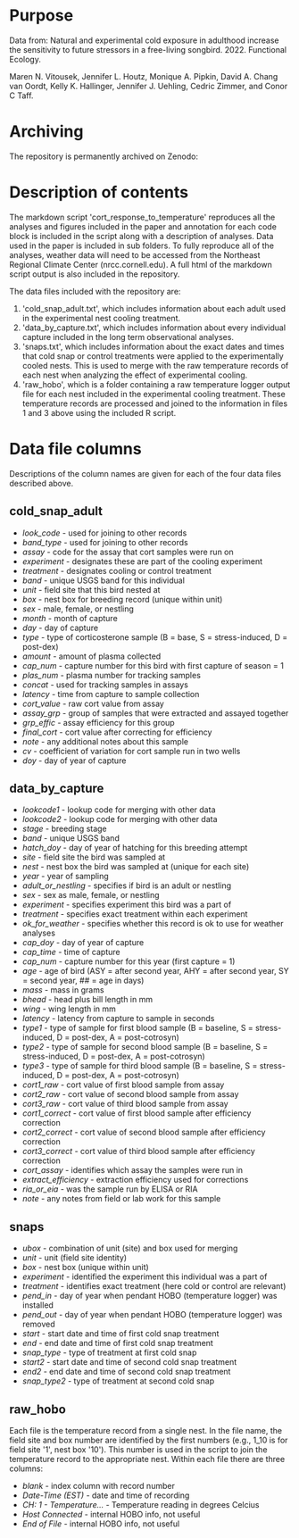 # Purpose

Data from: Natural and experimental cold exposure in adulthood increase the sensitivity to future stressors in a free-living songbird. 2022. Functional Ecology.

Maren N. Vitousek, Jennifer L. Houtz, Monique A. Pipkin, David A. Chang van Oordt, Kelly K. Hallinger, Jennifer J. Uehling, Cedric Zimmer, and Conor C Taff.

# Archiving

The repository is permanently archived on Zenodo: 

# Description of contents

The markdown script 'cort_response_to_temperature' reproduces all the analyses and figures included in the paper and annotation for each code block is included in the script along with a description of analyses. Data used in the paper is included in sub folders. To fully reproduce all of the analyses, weather data will need to be accessed from the Northeast Regional Climate Center (nrcc.cornell.edu). A full html of the markdown script output is also included in the repository.

The data files included with the repository are:

1. 'cold_snap_adult.txt', which includes information about each adult used in the experimental nest cooling treatment.
2. 'data_by_capture.txt', which includes information about every individual capture included in the long term observational analyses.
3. 'snaps.txt', which includes information about the exact dates and times that cold snap or control treatments were applied to the experimentally cooled nests. This is used to merge with the raw temperature records of each nest when analyzing the effect of experimental cooling.
4. 'raw_hobo', which is a folder containing a raw temperature logger output file for each nest included in the experimental cooling treatment. These temperature records are processed and joined to the information in files 1 and 3 above using the included R script.

# Data file columns

Descriptions of the column names are given for each of the four data files described above.

## cold_snap_adult

- *look_code* - used for joining to other records
- *band_type* - used for joining to other records
- *assay* - code for the assay that cort samples were run on
- *experiment* - designates these are part of the cooling experiment
- *treatment* - designates cooling or control treatment
- *band* - unique USGS band for this individual
- *unit* - field site that this bird nested at
- *box* - nest box for breeding record (unique within unit)
- *sex* - male, female, or nestling
- *month* - month of capture
- *day* - day of capture
- *type* - type of corticosterone sample (B = base, S = stress-induced, D = post-dex)
- *amount* - amount of plasma collected
- *cap_num* - capture number for this bird with first capture of season = 1
- *plas_num* - plasma number for tracking samples
- *concat* - used for tracking samples in assays
- *latency* - time from capture to sample collection
- *cort_value* - raw cort value from assay
- *assay_grp* - group of samples that were extracted and assayed together
- *grp_effic* - assay efficiency for this group
- *final_cort* - cort value after correcting for efficiency
- *note* - any additional notes about this sample
- *cv* - coefficient of variation for cort sample run in two wells
- *doy* - day of year of capture

## data_by_capture

- *lookcode1* - lookup code for merging with other data
- *lookcode2* - lookup code for merging with other data
- *stage* - breeding stage
- *band* - unique USGS band
- *hatch_doy* - day of year of hatching for this breeding attempt
- *site* - field site the bird was sampled at
- *nest* - nest box the bird was sampled at (unique for each site)
- *year* - year of sampling
- *adult_or_nestling* - specifies if bird is an adult or nestling
- *sex* - sex as male, female, or nestling
- *experiment* - specifies experiment this bird was a part of
- *treatment* - specifies exact treatment within each experiment
- *ok_for_weather* - specifies whether this record is ok to use for weather analyses
- *cap_doy* - day of year of capture
- *cap_time* - time of capture
- *cap_num* - capture number for this year (first capture = 1)
- *age* - age of bird (ASY = after second year, AHY = after second year, SY = second year, ## = age in days)
- *mass* - mass in grams
- *bhead* - head plus bill length in mm
- *wing* - wing length in mm
- *latency* - latency from capture to sample in seconds
- *type1* - type of sample for first blood sample (B = baseline, S = stress-induced, D = post-dex, A = post-cotrosyn)
- *type2* - type of sample for second blood sample (B = baseline, S = stress-induced, D = post-dex, A = post-cotrosyn)
- *type3* - type of sample for third blood sample (B = baseline, S = stress-induced, D = post-dex, A = post-cotrosyn)
- *cort1_raw* - cort value of first blood sample from assay
- *cort2_raw* - cort value of second blood sample from assay
- *cort3_raw* - cort value of third blood sample from assay
- *cort1_correct* - cort value of first blood sample after efficiency correction
- *cort2_correct* - cort value of second blood sample after efficiency correction
- *cort3_correct* - cort value of third blood sample after efficiency correction
- *cort_assay* - identifies which assay the samples were run in
- *extract_efficiency* - extraction efficiency used for corrections
- *ria_or_eia* - was the sample run by ELISA or RIA
- *note* - any notes from field or lab work for this sample

## snaps

- *ubox* - combination of unit (site) and box used for merging
- *unit* - unit (field site identity)
- *box* - nest box (unique within unit)
- *experiment* - identified the experiment this individual was a part of
- *treatment* - identifies exact treatment (here cold or control are relevant)
- *pend_in* - day of year when pendant HOBO (temperature logger) was installed
- *pend_out* - day of year when pendant HOBO (temperature logger) was removed
- *start* - start date and time of first cold snap treatment
- *end* - end date and time of first cold snap treatment
- *snap_type* - type of treatment at first cold snap
- *start2* - start date and time of second cold snap treatment
- *end2* - end date and time of second cold snap treatment
- *snap_type2* - type of treatment at second cold snap

## raw_hobo

Each file is the temperature record from a single nest. In the file name, the field site and box number are identified by the first numbers (e.g., 1_10 is for field site '1', nest box '10'). This number is used in the script to join the temperature record to the appropriate nest. Within each file there are three columns:

- *blank* - index column with record number
- *Date-Time (EST)* - date and time of recording
- *CH: 1 - Temperature...* - Temperature reading in degrees Celcius
- *Host Connected* - internal HOBO info, not useful
- *End of File* - internal HOBO info, not useful